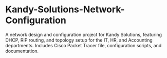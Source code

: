 # Kandy-Solutions-Network-Configuration
A network design and configuration project for Kandy Solutions, featuring DHCP, RIP routing, and topology setup for the IT, HR, and Accounting departments. Includes Cisco Packet Tracer file, configuration scripts, and documentation.
